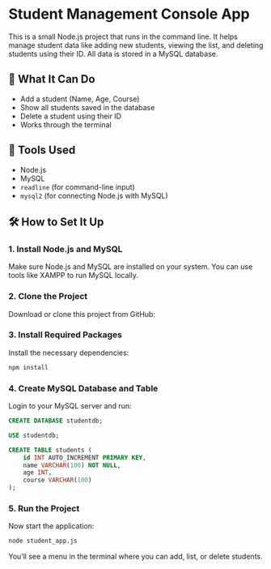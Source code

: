 # Student Management Console App

This is a small Node.js project that runs in the command line. It helps manage student data like adding new students, viewing the list, and deleting students using their ID. All data is stored in a MySQL database.

## 🔧 What It Can Do

- Add a student (Name, Age, Course)
- Show all students saved in the database
- Delete a student using their ID
- Works through the terminal

## 🧰 Tools Used

- Node.js
- MySQL
- `readline` (for command-line input)
- `mysql2` (for connecting Node.js with MySQL)

## 🛠 How to Set It Up

### 1. Install Node.js and MySQL
Make sure Node.js and MySQL are installed on your system. You can use tools like XAMPP to run MySQL locally.

### 2. Clone the Project
Download or clone this project from GitHub:


### 3. Install Required Packages
Install the necessary dependencies:

```bash
npm install
```

### 4. Create MySQL Database and Table
Login to your MySQL server and run:

```sql
CREATE DATABASE studentdb;

USE studentdb;

CREATE TABLE students (
    id INT AUTO_INCREMENT PRIMARY KEY,
    name VARCHAR(100) NOT NULL,
    age INT,
    course VARCHAR(100)
);
```

### 5. Run the Project
Now start the application:

```bash
node student_app.js
```

You’ll see a menu in the terminal where you can add, list, or delete students.

